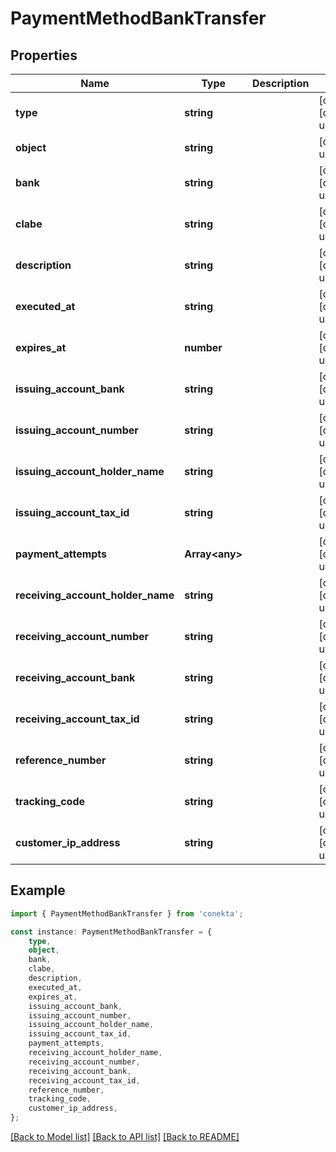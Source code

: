 # PaymentMethodBankTransfer


## Properties

Name | Type | Description | Notes
------------ | ------------- | ------------- | -------------
**type** | **string** |  | [optional] [default to undefined]
**object** | **string** |  | [default to undefined]
**bank** | **string** |  | [optional] [default to undefined]
**clabe** | **string** |  | [optional] [default to undefined]
**description** | **string** |  | [optional] [default to undefined]
**executed_at** | **string** |  | [optional] [default to undefined]
**expires_at** | **number** |  | [optional] [default to undefined]
**issuing_account_bank** | **string** |  | [optional] [default to undefined]
**issuing_account_number** | **string** |  | [optional] [default to undefined]
**issuing_account_holder_name** | **string** |  | [optional] [default to undefined]
**issuing_account_tax_id** | **string** |  | [optional] [default to undefined]
**payment_attempts** | **Array&lt;any&gt;** |  | [optional] [default to undefined]
**receiving_account_holder_name** | **string** |  | [optional] [default to undefined]
**receiving_account_number** | **string** |  | [optional] [default to undefined]
**receiving_account_bank** | **string** |  | [optional] [default to undefined]
**receiving_account_tax_id** | **string** |  | [optional] [default to undefined]
**reference_number** | **string** |  | [optional] [default to undefined]
**tracking_code** | **string** |  | [optional] [default to undefined]
**customer_ip_address** | **string** |  | [optional] [default to undefined]

## Example

```typescript
import { PaymentMethodBankTransfer } from 'conekta';

const instance: PaymentMethodBankTransfer = {
    type,
    object,
    bank,
    clabe,
    description,
    executed_at,
    expires_at,
    issuing_account_bank,
    issuing_account_number,
    issuing_account_holder_name,
    issuing_account_tax_id,
    payment_attempts,
    receiving_account_holder_name,
    receiving_account_number,
    receiving_account_bank,
    receiving_account_tax_id,
    reference_number,
    tracking_code,
    customer_ip_address,
};
```

[[Back to Model list]](../README.md#documentation-for-models) [[Back to API list]](../README.md#documentation-for-api-endpoints) [[Back to README]](../README.md)
